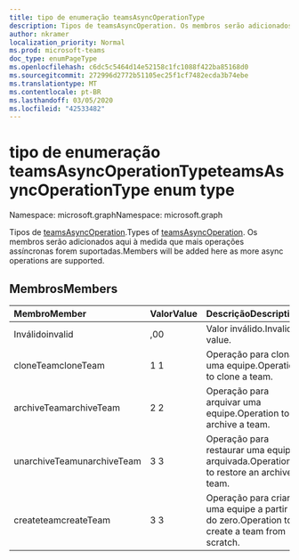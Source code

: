 ```yaml
---
title: tipo de enumeração teamsAsyncOperationType
description: Tipos de teamsAsyncOperation. Os membros serão adicionados aqui à medida que mais operações assíncronas forem suportadas.
author: nkramer
localization_priority: Normal
ms.prod: microsoft-teams
doc_type: enumPageType
ms.openlocfilehash: c6dc5c5464d14e52158c1fc1088f422ba85168d0
ms.sourcegitcommit: 272996d2772b51105ec25f1cf7482ecda3b74ebe
ms.translationtype: MT
ms.contentlocale: pt-BR
ms.lasthandoff: 03/05/2020
ms.locfileid: "42533482"
---
```

# <a name="teamsasyncoperationtype-enum-type"></a><span data-ttu-id="22fea-104">tipo de enumeração teamsAsyncOperationType</span><span class="sxs-lookup"><span data-stu-id="22fea-104">teamsAsyncOperationType enum type</span></span>

<span data-ttu-id="22fea-105">Namespace: microsoft.graph</span><span class="sxs-lookup"><span data-stu-id="22fea-105">Namespace: microsoft.graph</span></span>



<span data-ttu-id="22fea-106">Tipos de [teamsAsyncOperation](teamsasyncoperation.md).</span><span class="sxs-lookup"><span data-stu-id="22fea-106">Types of [teamsAsyncOperation](teamsasyncoperation.md).</span></span> <span data-ttu-id="22fea-107">Os membros serão adicionados aqui à medida que mais operações assíncronas forem suportadas.</span><span class="sxs-lookup"><span data-stu-id="22fea-107">Members will be added here as more async operations are supported.</span></span>

## <a name="members"></a><span data-ttu-id="22fea-108">Membros</span><span class="sxs-lookup"><span data-stu-id="22fea-108">Members</span></span>

| <span data-ttu-id="22fea-109">Membro</span><span class="sxs-lookup"><span data-stu-id="22fea-109">Member</span></span> | <span data-ttu-id="22fea-110">Valor</span><span class="sxs-lookup"><span data-stu-id="22fea-110">Value</span></span>| <span data-ttu-id="22fea-111">Descrição</span><span class="sxs-lookup"><span data-stu-id="22fea-111">Description</span></span> |
|:---------------|:--------|:----------|
|<span data-ttu-id="22fea-112">Inválido</span><span class="sxs-lookup"><span data-stu-id="22fea-112">invalid</span></span>|<span data-ttu-id="22fea-113">,0</span><span class="sxs-lookup"><span data-stu-id="22fea-113">0</span></span>|<span data-ttu-id="22fea-114">Valor inválido.</span><span class="sxs-lookup"><span data-stu-id="22fea-114">Invalid value.</span></span>|
|<span data-ttu-id="22fea-115">cloneTeam</span><span class="sxs-lookup"><span data-stu-id="22fea-115">cloneTeam</span></span>|<span data-ttu-id="22fea-116">1 </span><span class="sxs-lookup"><span data-stu-id="22fea-116">1</span></span>|<span data-ttu-id="22fea-117">Operação para clonar uma equipe.</span><span class="sxs-lookup"><span data-stu-id="22fea-117">Operation to clone a team.</span></span>|
|<span data-ttu-id="22fea-118">archiveTeam</span><span class="sxs-lookup"><span data-stu-id="22fea-118">archiveTeam</span></span>|<span data-ttu-id="22fea-119">2 </span><span class="sxs-lookup"><span data-stu-id="22fea-119">2</span></span>|<span data-ttu-id="22fea-120">Operação para arquivar uma equipe.</span><span class="sxs-lookup"><span data-stu-id="22fea-120">Operation to archive a team.</span></span>|
|<span data-ttu-id="22fea-121">unarchiveTeam</span><span class="sxs-lookup"><span data-stu-id="22fea-121">unarchiveTeam</span></span>|<span data-ttu-id="22fea-122">3 </span><span class="sxs-lookup"><span data-stu-id="22fea-122">3</span></span>|<span data-ttu-id="22fea-123">Operação para restaurar uma equipe arquivada.</span><span class="sxs-lookup"><span data-stu-id="22fea-123">Operation to restore an archived team.</span></span>|
|<span data-ttu-id="22fea-124">createteam</span><span class="sxs-lookup"><span data-stu-id="22fea-124">createTeam</span></span>|<span data-ttu-id="22fea-125">3 </span><span class="sxs-lookup"><span data-stu-id="22fea-125">3</span></span>|<span data-ttu-id="22fea-126">Operação para criar uma equipe a partir do zero.</span><span class="sxs-lookup"><span data-stu-id="22fea-126">Operation to create a team from scratch.</span></span>|

